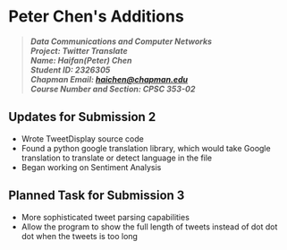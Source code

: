# Peter Chen's Additions
> __*Data Communications and Computer Networks*__\
> __*Project: Twitter Translate*__\
> __*Name: Haifan(Peter) Chen*__\
> __*Student ID: 2326305*__\
> __*Chapman Email: haichen@chapman.edu*__\
> __*Course Number and Section: CPSC 353-02*__

## Updates for Submission 2
* Wrote TweetDisplay source code
* Found a python google translation library, which would take Google translation to translate or detect language in the file
* Began working on Sentiment Analysis

## Planned Task for Submission 3
* More sophisticated tweet parsing capabilities
* Allow the program to show the full length of tweets instead of dot dot dot when the tweets is too long